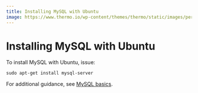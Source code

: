 ```yaml
---
title: Installing MySQL with Ubuntu
image: https://www.thermo.io/wp-content/themes/thermo/static/images/perks-1.svg
---
```


# Installing MySQL with Ubuntu
To install MySQL with Ubuntu, issue:
```
sudo apt-get install mysql-server
```
For additional guidance, see [MySQL basics](https://github.com/thermoio/docs/blob/master/databases/mysql-basics.md).

